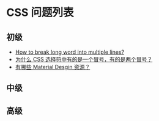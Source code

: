 # CSS 问题列表

## 初级

* [How to break long word into multiple lines?](./docs/word-break.md)
* [为什么 CSS 选择符中有的是一个冒号，有的是两个冒号？](./docs/basic/pseudo-class-vs-pseudo-element.md)
* [有哪些 Material Desgin 资源？](./docs/material-design/resources.md)

## 中级

## 高级